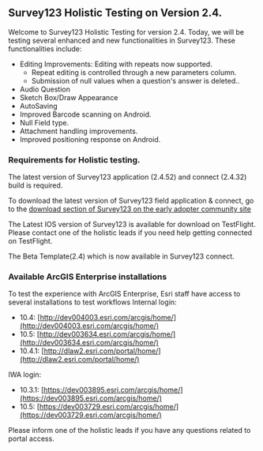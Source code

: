 ## Survey123 Holistic Testing on Version 2.4.

Welcome to Survey123 Holistic Testing for version 2.4. Today, we will be testing several enhanced and new functionalities in Survey123. These functionalities include:

- Editing Improvements: Editing with repeats now supported.
  - Repeat editing is controlled through a new parameters column.
  - Submission of null values when a question&#39;s answer is deleted..
- Audio Question
- Sketch Box/Draw Appearance
- AutoSaving
- Improved Barcode scanning on Android.
- Null Field type.
- Attachment handling improvements.
- Improved positioning response on Android.

### Requirements for Holistic testing.

The latest version of Survey123 application (2.4.52) and connect (2.4.32) build is required.

To download the latest version of Survey123 field application &amp; connect,  go to the [download section of Survey123 on the early adopter community site](https://earlyadopter.esri.com/project/version/default.html?cap=E69EF91F45744B98882C651F7B518EB7&amp;arttypeid=%7b83EB3229-F375-4D35-A22F-638D9C2B119A%7d)

The Latest IOS version of Survey123 is available for download on TestFlight. Please contact one of the holistic leads if you need help getting connected on TestFlight.

The Beta Template(2.4) which is now available in Survey123 connect.

### Available ArcGIS Enterprise installations
To test the experience with ArcGIS Enterprise, Esri staff have access to several installations to test workflows
Internal login:
- 10.4:  [http://dev004003.esri.com/arcgis/home/](http://dev004003.esri.com/arcgis/home/)
- 10.5:  [http://dev003634.esri.com/arcgis/home/](http://dev003634.esri.com/arcgis/home/)
- 10.4.1: [http://dlaw2.esri.com/portal/home/](http://dlaw2.esri.com/portal/home/)

IWA login:
- 10.3.1:  [https://dev003895.esri.com/arcgis/home/](https://dev003895.esri.com/arcgis/home/)
- 10.5:  [https://dev003729.esri.com/arcgis/home/](https://dev003729.esri.com/arcgis/home/)

Please inform one of the holistic leads if you have any questions related to portal access.
